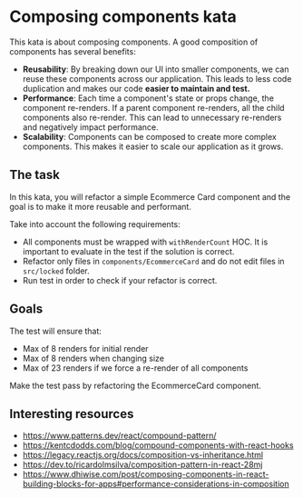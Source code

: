 # Composing components kata

This kata is about composing components. A good composition of components has several benefits:

- **Reusability**: By breaking down our UI into smaller components, we can reuse these components across our application. This leads to less code duplication and makes our code **easier to maintain and test.**
- **Performance**: Each time a component's state or props change, the component re-renders. If a parent component re-renders, all the child components also re-render. This can lead to unnecessary re-renders and negatively impact performance.
- **Scalability**: Components can be composed to create more complex components. This makes it easier to scale our application as it grows.

## The task

In this kata, you will refactor a simple Ecommerce Card component and the goal is to make it more reusable and performant.

Take into account the following requirements:
- All components must be wrapped with `withRenderCount` HOC. It is important to evaluate in the test if the solution is correct.
- Refactor only files in `components/EcommerceCard` and do not edit files in `src/locked` folder.
- Run test in order to check if your refactor is correct.

## Goals

The test will ensure that:

- Max of 8 renders for initial render
- Max of 8 renders when changing size
- Max of 23 renders if we force a re-render of all components

Make the test pass by refactoring the EcommerceCard component.


## Interesting resources

- https://www.patterns.dev/react/compound-pattern/
- https://kentcdodds.com/blog/compound-components-with-react-hooks
- https://legacy.reactjs.org/docs/composition-vs-inheritance.html
- https://dev.to/ricardolmsilva/composition-pattern-in-react-28mj
- https://www.dhiwise.com/post/composing-components-in-react-building-blocks-for-apps#performance-considerations-in-composition
